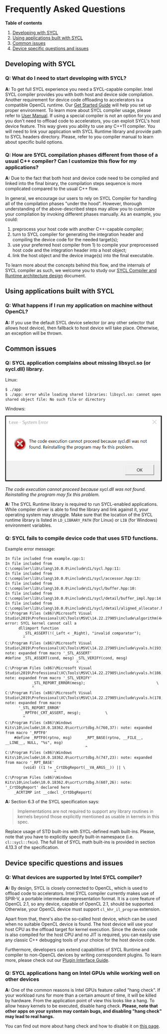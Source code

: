 # Frequently Asked Questions

**Table of contents**

1. [Developing with SYCL](#developing-with-sycl)
1. [Using applications built with SYCL](#using-applications-built-with-sycl)
1. [Common issues](#common-issues)
1. [Device specific questions and issues](#device-specific-questions-and-issues)


## Developing with SYCL

### Q: What do I need to start developing with SYCL?
**A:** To get full SYCL experience you need a SYCL-capable compiler. Intel SYCL
compiler provides you with both host and device side compilation. Another requirement
for device code offloading to accelerators is a compatible OpenCL runtime.
Our [Get Started Guide](GetStartedWithSYCLCompiler.md) will help you set up proper
environment. To learn more about SYCL compiler usage, please refer
to [User Manual](SYCLCompilerUserManual.md). If using a special compiler is not
an option for you and you don't need to offload code to accelerators, you can
exploit SYCL's host device feature. This way gives you ability to use any C++11
compiler. You will need to link your application with SYCL Runtime library and
provide path to SYCL headers directory. Please, refer to you compiler manual
to learn about specific build options.

### Q: How are SYCL compilation phases different from those of a usual C++ compiler? Can I customize this flow for my applications?
**A:** Due to the fact that both host and device code need to be compiled and linked into the final binary, the compilation steps sequence
is more complicated compared to the usual C++ flow.

In general, we encourage our users to rely on SYCL Compiler for handling all of the compilation phases "under the hood". However, thorough
understanding of the above-described steps may allow you to customize your compilation by invoking different phases manually.
As an example, you could:
1. preprocess your host code with another C++-capable compiler;
2. turn to SYCL compiler for generating the integration header and compiling the device code for the needed target(s);
3. use your preferred host compiler from 1) to compile your preprocessed host code and the integration header into a host object;
4. link the host object and the device image(s) into the final executable.

To learn more about the concepts behind this flow, and the internals of SYCL compiler as such,
we welcome you to study our [SYCL Compiler and Runtime architecture design](SYCLCompilerAndRuntimeDesign.md)
document.


## Using applications built with SYCL

### Q: What happens if I run my application on machine without OpenCL?
**A:** If you use the default SYCL device selector (or any other selector that
allows host device), then fallback to host device will take place. Otherwise,
an exception will be thrown.


## Common issues

### Q: SYCL application complains about missing libsycl.so (or sycl.dll) library.
Linux:
```
$ ./app
$ ./app: error while loading shared libraries: libsycl.so: cannot open shared object file: No such file or directory
```
Windows:

![Error screen](images/missing_sycl_dll.png)

*The code execution cannot proceed because sycl.dll was not found. Reinstalling the program may fix this problem.*

**A:** The SYCL Runtime library is required to run SYCL-enabled applications. While
compiler driver is able to find the library and link against it, your operating
system may struggle. Make sure that the location of the SYCL runtime library is listed in
`LD_LIBRARY_PATH` (for Linux) or `LIB` (for Windows) environment variables.

### Q: SYCL fails to compile device code that uses STD functions.
Example error message:
```
In file included from example.cpp:1:
In file included from C:\compiler\lib\clang\10.0.0\include\CL/sycl.hpp:11:
In file included from C:\compiler\lib\clang\10.0.0\include\CL/sycl/accessor.hpp:13:
In file included from C:\compiler\lib\clang\10.0.0\include\CL/sycl/buffer.hpp:10:
In file included from C:\compiler\lib\clang\10.0.0\include\CL/sycl/detail/buffer_impl.hpp:14:
In file included from C:\compiler\lib\clang\10.0.0\include\CL/sycl/detail/aligned_allocator.hpp:16:
C:\Program Files (x86)\Microsoft Visual Studio\2019\Professional\VC\Tools\MSVC\14.22.27905\include\algorithm(4493,9): error: SYCL kernel cannot call a
      dllimport function
        _STL_ASSERT(!(_Left < _Right), "invalid comparator");
        ^
C:\Program Files (x86)\Microsoft Visual Studio\2019\Professional\VC\Tools\MSVC\14.22.27905\include\yvals.h(193,33): note: expanded from macro '_STL_ASSERT'
#define _STL_ASSERT(cond, mesg) _STL_VERIFY(cond, mesg)
                                ^
C:\Program Files (x86)\Microsoft Visual Studio\2019\Professional\VC\Tools\MSVC\14.22.27905\include\yvals.h(186,13): note: expanded from macro '_STL_VERIFY'
            _STL_REPORT_ERROR(mesg);                                \
            ^
C:\Program Files (x86)\Microsoft Visual Studio\2019\Professional\VC\Tools\MSVC\14.22.27905\include\yvals.h(178,9): note: expanded from macro
      '_STL_REPORT_ERROR'
        _RPTF0(_CRT_ASSERT, mesg);           \
        ^
C:\Program Files (x86)\Windows Kits\10\include\10.0.18362.0\ucrt\crtdbg.h(760,37): note: expanded from macro '_RPTF0'
    #define _RPTF0(rptno, msg)      _RPT_BASE(rptno, __FILE__, __LINE__, NULL, "%s", msg)
                                    ^
C:\Program Files (x86)\Windows Kits\10\include\10.0.18362.0\ucrt\crtdbg.h(747,23): note: expanded from macro '_RPT_BASE'
        (void) ((1 != _CrtDbgReport(__VA_ARGS__)) || \
                      ^
C:\Program Files (x86)\Windows Kits\10\include\10.0.18362.0\ucrt\crtdbg.h(607,26): note: '_CrtDbgReport' declared here
    _ACRTIMP int __cdecl _CrtDbgReport(
```

**A:** Section 6.3 of the SYCL specification says:
>  Implementations are not required to support any library routines in kernels
>  beyond those explicitly mentioned as usable in kernels in this spec.

Replace usage of STD built-ins with SYCL-defined math built-ins. Please, note
that you have to explicitly specify built-in namespace (i.e. `cl::sycl::fmin`).
The full list of SYCL math built-ins is provided in section 4.13.3 of the specification.


## Device specific questions and issues

### Q: What devices are supported by Intel SYCL compiler?
**A:** By design, SYCL is closely connected to OpenCL, which is used to offload
code to accelerators. Intel SYCL compiler currently makes use of SPIR-V,
a portable intermediate representation format. It is a core feature of
OpenCL 2.1, so any device, capable of OpenCL 2.1, should be supported.
Otherwise, your OpenCL device must support `cl_khr_il_program` extension.

Apart from that, there's also the so-called host device, which can be used when no
suitable OpenCL device is found. The host device will use your host CPU as the offload
target for kernel execution. Since the device code is also compiled for the host CPU
and no JIT is required, you can easily use any classic C++ debugging tools of your
choice for the host device code.

Furthermore, developers can extend capabilities of SYCL Runtime and compiler to
non-OpenCL devices by writing correspondent plugins. To learn more, please check out
our [Plugin Interface Guide](SYCLPluginInterface.md).

### Q: SYCL applications hang on Intel GPUs while working well on other devices
**A:** One of the common reasons is Intel GPUs feature called "hang check".
If your workload runs for more than a certain amount of time, it will be killed
by hardware. From the application point of view this looks like a hang. To allow
heavy kernels to be executed, disable hang check. **Please, note that other apps
on your system may contain bugs, and disabling "hang check" may lead to real
hangs.**

You can find out more about hang check and how to disable it on
[this page](https://software.intel.com/en-us/articles/installation-guide-for-intel-oneapi-toolkits).
